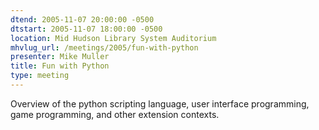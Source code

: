 ```yaml
---
dtend: 2005-11-07 20:00:00 -0500
dtstart: 2005-11-07 18:00:00 -0500
location: Mid Hudson Library System Auditorium
mhvlug_url: /meetings/2005/fun-with-python
presenter: Mike Muller
title: Fun with Python
type: meeting
---
```



Overview of the python scripting language, user interface programming, game programming, and other extension contexts.